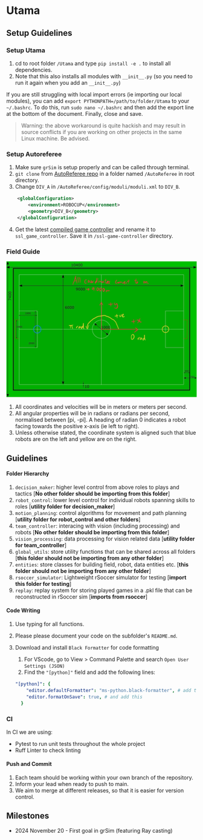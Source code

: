 # Utama

## Setup Guidelines

### Setup Utama

1. cd to root folder `/Utama` and type `pip install -e .` to install all dependencies.
2. Note that this also installs all modules with `__init__.py` (so you need to run it again when you add an `__init__.py`)

If you are still struggling with local import errors (ie importing our local modules), you can add `export PYTHONPATH=/path/to/folder/Utama` to your `~/.bashrc`. To do this, run `sudo nano ~/.bashrc` and then add the export line at the bottom of the document. Finally, close and save.

> Warning: the above workaround is quite hackish and may result in source conflicts if you are working on other projects in the same Linux machine. Be advised.

### Setup Autoreferee

1. Make sure `grSim` is setup properly and can be called through terminal.
2. `git clone` from [AutoReferee repo](https://github.com/TIGERs-Mannheim/AutoReferee) in a folder named `/AutoReferee` in root directory.
3. Change `DIV_A` in `/AutoReferee/config/moduli/moduli.xml` to `DIV_B`.

```xml
    <globalConfiguration>
        <environment>ROBOCUP</environment>
        <geometry>DIV_B</geometry>
    </globalConfiguration>
```

4. Get the latest [compiled game controller](https://github.com/RoboCup-SSL/ssl-game-controller/releases/) and rename it to `ssl_game_controller`. Save it in `/ssl-game-controller` directory.

### Field Guide

![field_guide](assets/images/field_guide.jpg)

1. All coordinates and velocities will be in meters or meters per second.
2. All angular properties will be in radians or radians per second, normalised between [pi, -pi]. A heading of radian 0 indicates a robot facing towards the positive x-axis (ie left to right).
3. Unless otherwise stated, the coordinate system is aligned such that blue robots are on the left and yellow are on the right.

## Guidelines

#### Folder Hierarchy

1. `decision_maker`: higher level control from above roles to plays and tactics [**No other folder should be importing from this folder**]
2. `robot_control`: lower level control for individual robots spanning skills to roles [**utility folder for decision_maker**]
3. `motion_planning`: control algorithms for movement and path planning [**utility folder for robot_control and other folders**]
4. `team_controller`: interacing with vision (including processing) and robots [**No other folder should be importing from this folder**]
5. `vision_processing`: data processing for vision related data [**utility folder for team_controller**]
6. `global_utils`: store utility functions that can be shared across all folders [**this folder should not be importing from any other folder**]
7. `entities`: store classes for building field, robot, data entities etc. [**this folder should not be importing from any other folder**]
8. `rsoccer_simulator`: Lightweight rSoccer simulator for testing [**import this folder for testing**]
9. `replay`: replay system for storing played games in a .pkl file that can be reconstructed in rSoccer sim [**imports from rsoccer**]

#### Code Writing

1. Use typing for all functions.
2. Please please document your code on the subfolder's `README.md`.
3. Download and install `Black Formatter` for code formatting

   1. For VScode, go to View > Command Palette and search `Open User Settings (JSON)`
   2. Find the `"[python]"` field and add the following lines:

   ```yaml
   "[python]": {
       "editor.defaultFormatter": "ms-python.black-formatter", # add this
       "editor.formatOnSave": true, # and add this
     }
   ```

### CI
In CI we are using:
 - Pytest to run unit tests throughout the whole project
 - Ruff Linter to check linting

#### Push and Commit

1. Each team should be working within your own branch of the repository.
2. Inform your lead when ready to push to main.
3. We aim to merge at different releases, so that it is easier for version control.

## Milestones

- 2024 November 20 - First goal in grSim (featuring Ray casting)
